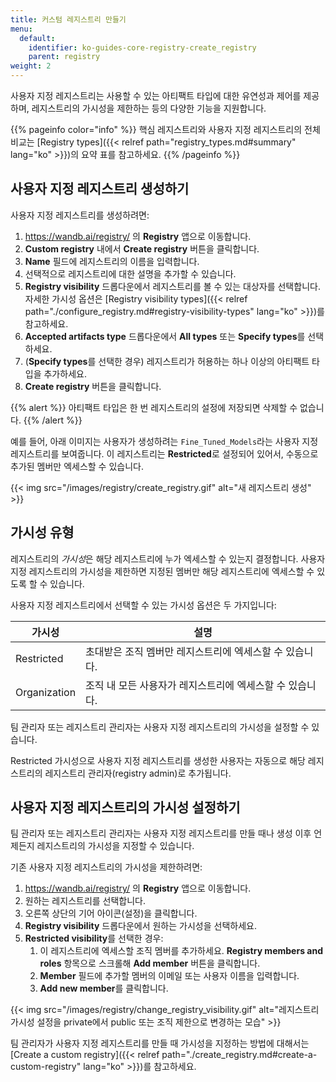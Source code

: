 ```yaml
---
title: 커스텀 레지스트리 만들기
menu:
  default:
    identifier: ko-guides-core-registry-create_registry
    parent: registry
weight: 2
---
```


사용자 지정 레지스트리는 사용할 수 있는 아티팩트 타입에 대한 유연성과 제어를 제공하며, 레지스트리의 가시성을 제한하는 등의 다양한 기능을 지원합니다.

{{% pageinfo color="info" %}}
핵심 레지스트리와 사용자 지정 레지스트리의 전체 비교는 [Registry types]({{< relref path="registry_types.md#summary" lang="ko" >}})의 요약 표를 참고하세요.
{{% /pageinfo %}}

## 사용자 지정 레지스트리 생성하기

사용자 지정 레지스트리를 생성하려면:
1. https://wandb.ai/registry/ 의 **Registry** 앱으로 이동합니다.
2. **Custom registry** 내에서 **Create registry** 버튼을 클릭합니다.
3. **Name** 필드에 레지스트리의 이름을 입력합니다.
4. 선택적으로 레지스트리에 대한 설명을 추가할 수 있습니다.
5. **Registry visibility** 드롭다운에서 레지스트리를 볼 수 있는 대상자를 선택합니다. 자세한 가시성 옵션은 [Registry visibility types]({{< relref path="./configure_registry.md#registry-visibility-types" lang="ko" >}})를 참고하세요.
6. **Accepted artifacts type** 드롭다운에서 **All types** 또는 **Specify types**를 선택하세요.
7. (**Specify types**를 선택한 경우) 레지스트리가 허용하는 하나 이상의 아티팩트 타입을 추가하세요.
8. **Create registry** 버튼을 클릭합니다.

{{% alert %}}
아티팩트 타입은 한 번 레지스트리의 설정에 저장되면 삭제할 수 없습니다.
{{% /alert %}}

예를 들어, 아래 이미지는 사용자가 생성하려는 `Fine_Tuned_Models`라는 사용자 지정 레지스트리를 보여줍니다. 이 레지스트리는 **Restricted**로 설정되어 있어서, 수동으로 추가된 멤버만 엑세스할 수 있습니다.

{{< img src="/images/registry/create_registry.gif" alt="새 레지스트리 생성" >}}

## 가시성 유형

레지스트리의 *가시성*은 해당 레지스트리에 누가 엑세스할 수 있는지 결정합니다. 사용자 지정 레지스트리의 가시성을 제한하면 지정된 멤버만 해당 레지스트리에 엑세스할 수 있도록 할 수 있습니다.

사용자 지정 레지스트리에서 선택할 수 있는 가시성 옵션은 두 가지입니다:

| 가시성 | 설명 |
| --- | --- |
| Restricted   | 초대받은 조직 멤버만 레지스트리에 엑세스할 수 있습니다.|
| Organization | 조직 내 모든 사용자가 레지스트리에 엑세스할 수 있습니다. |

팀 관리자 또는 레지스트리 관리자는 사용자 지정 레지스트리의 가시성을 설정할 수 있습니다.

Restricted 가시성으로 사용자 지정 레지스트리를 생성한 사용자는 자동으로 해당 레지스트리의 레지스트리 관리자(registry admin)로 추가됩니다.

## 사용자 지정 레지스트리의 가시성 설정하기

팀 관리자 또는 레지스트리 관리자는 사용자 지정 레지스트리를 만들 때나 생성 이후 언제든지 레지스트리의 가시성을 지정할 수 있습니다.

기존 사용자 지정 레지스트리의 가시성을 제한하려면:

1. https://wandb.ai/registry/ 의 **Registry** 앱으로 이동합니다.
2. 원하는 레지스트리를 선택합니다.
3. 오른쪽 상단의 기어 아이콘(설정)을 클릭합니다.
4. **Registry visibility** 드롭다운에서 원하는 가시성을 선택하세요.
5. **Restricted visibility**를 선택한 경우:
   1. 이 레지스트리에 엑세스할 조직 멤버를 추가하세요. **Registry members and roles** 항목으로 스크롤해 **Add member** 버튼을 클릭합니다.
   2. **Member** 필드에 추가할 멤버의 이메일 또는 사용자 이름을 입력합니다.
   3. **Add new member**를 클릭합니다.

{{< img src="/images/registry/change_registry_visibility.gif" alt="레지스트리 가시성 설정을 private에서 public 또는 조직 제한으로 변경하는 모습" >}}

팀 관리자가 사용자 지정 레지스트리를 만들 때 가시성을 지정하는 방법에 대해서는 [Create a custom registry]({{< relref path="./create_registry.md#create-a-custom-registry" lang="ko" >}})를 참고하세요.